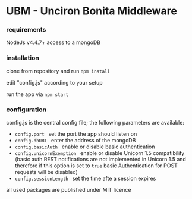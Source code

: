 # UBM - Unciron Bonita Middleware

### requirements
NodeJs v4.4.7+
access to a mongoDB 

### installation
clone from repository and run ```npm install ```

edit "config.js" according to your setup

run the app via ```npm start ```

###  configuration
config.js is the central config file; 
the following parameters are available:
- ```config.port ``` set the port the app should listen on
- ```config.dbURI ``` enter the address of the mongoDB  
- ```config.basicAuth ``` enable or disable basic authentication
- ```config.unicornExemption ``` enable or disable Unicorn 1.5 compatibility (basic auth REST notifications are not implemented in Unicorn
 1.5 and therefore if this option is set to ```true``` basic Authentication for POST requests will be disabled)
- ```config.sessionLength ``` set the time afte a session expires


all used packages are published under MIT licence
